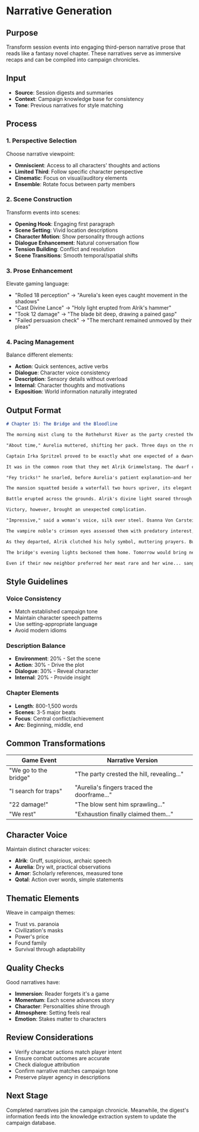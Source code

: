 # Narrative Generation

## Purpose

Transform session events into engaging third-person narrative prose that reads like a fantasy novel chapter. These narratives serve as immersive recaps and can be compiled into campaign chronicles.

## Input

- **Source**: Session digests and summaries
- **Context**: Campaign knowledge base for consistency
- **Tone**: Previous narratives for style matching

## Process

### 1. Perspective Selection

Choose narrative viewpoint:
- **Omniscient**: Access to all characters' thoughts and actions
- **Limited Third**: Follow specific character perspective
- **Cinematic**: Focus on visual/auditory elements
- **Ensemble**: Rotate focus between party members

### 2. Scene Construction

Transform events into scenes:
- **Opening Hook**: Engaging first paragraph
- **Scene Setting**: Vivid location descriptions
- **Character Motion**: Show personality through actions
- **Dialogue Enhancement**: Natural conversation flow
- **Tension Building**: Conflict and resolution
- **Scene Transitions**: Smooth temporal/spatial shifts

### 3. Prose Enhancement

Elevate gaming language:
- "Rolled 18 perception" → "Aurelia's keen eyes caught movement in the shadows"
- "Cast Divine Lance" → "Holy light erupted from Alrik's hammer"
- "Took 12 damage" → "The blade bit deep, drawing a pained gasp"
- "Failed persuasion check" → "The merchant remained unmoved by their pleas"

### 4. Pacing Management

Balance different elements:
- **Action**: Quick sentences, active verbs
- **Dialogue**: Character voice consistency
- **Description**: Sensory details without overload
- **Internal**: Character thoughts and motivations
- **Exposition**: World information naturally integrated

## Output Format

```markdown
# Chapter 15: The Bridge and the Bloodline

The morning mist clung to the Rothehurst River as the party crested the final hill. Before them, Teghrim's Crossing stretched across the churning waters—not merely a bridge, but a small city suspended between shores. Shops and hostels crowded the ancient stonework, their colorful awnings fluttering like festival banners.

"About time," Aurelia muttered, shifting her pack. Three days on the road had left them all eager for proper beds and hot meals.

Captain Irka Spritzel proved to be exactly what one expected of a dwarven bridge commander: gruff, efficient, and utterly unwilling to provide free accommodations. "Work earns rest," she declared, iron-gray beard bristling. "I've got a mansion needs clearing upriver. Previous owners left in a hurry. New ones arrive next week."

It was in the common room that they met Alrik Grimmelstang. The dwarf cleric sat alone, eyeing other patrons with deep suspicion, one hand never straying far from the cold iron charm at his belt. When Arnor's familiar swooped too close, Alrik nearly upended his ale.

"Fey tricks!" he snarled, before Aurelia's patient explanation—and her willingness to lick the cold iron as proof of her mortality—finally calmed him. Despite his paranoia, or perhaps because of it, they recognized a kindred spirit. Someone who'd seen too much to trust easily.

The mansion squatted beside a waterfall two hours upriver, its elegant architecture marred by broken windows and creeping vines. What emerged from those shadows weren't quite goblins—skims, the locals called them, cowardly creatures that served whoever fed them. These served a necromancer whose ambitions exceeded her power.

Battle erupted across the grounds. Alrik's divine light seared through the afternoon gloom while Qotal's staff whirled in deadly arcs. The necromancer tried to flee when her servants fell, but Arnor's magic pinned her between frost and stone. 

Victory, however, brought an unexpected complication.

"Impressive," said a woman's voice, silk over steel. Osanna Von Carstein emerged from the mansion's interior as if she'd always been there, pale as moonlight and twice as dangerous. "I do so appreciate having my new home... pre-cleaned."

The vampire noble's crimson eyes assessed them with predatory interest, but her smile held more amusement than hunger. "The Von Carsteins remember those who serve well," she purred, pressing gold into their palms. "Consider the mansion yours. I prefer the main house anyway."

As they departed, Alrik clutched his holy symbol, muttering prayers. But Aurelia found herself glancing back at the elegant figure on the mansion steps. In a world of monsters, sometimes the real danger came from those who wore civilization like a mask.

The bridge's evening lights beckoned them home. Tomorrow would bring new challenges—elderberries to find, Hobs to investigate, secrets to uncover. But tonight, they had earned their rest.

Even if their new neighbor preferred her meat rare and her wine... sanguine.
```

## Style Guidelines

### Voice Consistency
- Match established campaign tone
- Maintain character speech patterns
- Use setting-appropriate language
- Avoid modern idioms

### Description Balance
- **Environment**: 20% - Set the scene
- **Action**: 30% - Drive the plot
- **Dialogue**: 30% - Reveal character
- **Internal**: 20% - Provide insight

### Chapter Elements
- **Length**: 800-1,500 words
- **Scenes**: 3-5 major beats
- **Focus**: Central conflict/achievement
- **Arc**: Beginning, middle, end

## Common Transformations

| Game Event | Narrative Version |
|------------|-------------------|
| "We go to the bridge" | "The party crested the hill, revealing..." |
| "I search for traps" | "Aurelia's fingers traced the doorframe..." |
| "22 damage!" | "The blow sent him sprawling..." |
| "We rest" | "Exhaustion finally claimed them..." |

## Character Voice

Maintain distinct character voices:
- **Alrik**: Gruff, suspicious, archaic speech
- **Aurelia**: Dry wit, practical observations
- **Arnor**: Scholarly references, measured tone
- **Qotal**: Action over words, simple statements

## Thematic Elements

Weave in campaign themes:
- Trust vs. paranoia
- Civilization's masks
- Power's price
- Found family
- Survival through adaptability

## Quality Checks

Good narratives have:
- **Immersion**: Reader forgets it's a game
- **Momentum**: Each scene advances story
- **Character**: Personalities shine through
- **Atmosphere**: Setting feels real
- **Emotion**: Stakes matter to characters

## Review Considerations

- Verify character actions match player intent
- Ensure combat outcomes are accurate
- Check dialogue attribution
- Confirm narrative matches campaign tone
- Preserve player agency in descriptions

## Next Stage

Completed narratives join the campaign chronicle. Meanwhile, the digest's information feeds into the knowledge extraction system to update the campaign database.